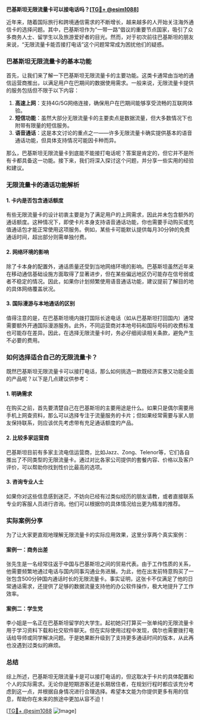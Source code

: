 **巴基斯坦无限流量卡可以接电话吗？[[TG💪+ @esim1088](https://t.me/s/esim1088)]**

近年来，随着国际旅行和跨境通信需求的不断增长，越来越多的人开始关注海外通信卡的选择问题。其中，巴基斯坦作为“一带一路”倡议的重要节点国家，吸引了众多商务人士、留学生以及旅游爱好者的目光。然而，对于初次前往巴基斯坦的朋友来说，“无限流量卡能否接打电话”这个问题常常成为困扰他们的疑惑。

### 巴基斯坦无限流量卡的基本功能

首先，让我们来了解一下巴基斯坦无限流量卡的主要功能。这类卡通常由当地的通信运营商推出，以满足用户在巴期间的数据使用需求。一般来说，无限流量卡提供的服务包括但不限于以下内容：

1. **高速上网**：支持4G/5G网络连接，确保用户在巴期间能够享受流畅的互联网体验。
2. **短信功能**：虽然大部分无限流量卡的主要卖点是数据流量，但大多数情况下也附带有限量的短信服务。
3. **语音通话**：这是本文讨论的重点之一——许多无限流量卡确实提供基本的语音通话功能，但具体支持情况可能因卡种而异。

那么，巴基斯坦无限流量卡到底能不能接打电话呢？答案是肯定的，但它并不是所有卡都具备这一功能。接下来，我们将深入探讨这个问题，并分享一些实用的经验和建议。

### 无限流量卡的通话功能解析

#### 1. **卡内是否包含通话额度**
有些无限流量卡的设计初衷主要是为了满足用户的上网需求，因此并未包含额外的通话额度。这种情况下，即使卡片本身支持语音通话功能，你也需要手动购买或充值通话包才能正常使用这项服务。例如，某些卡可能默认提供每月30分钟的免费通话时间，超出部分则需单独付费。

#### 2. **网络环境的影响**
除了卡本身的配置外，通话质量还受到当地网络环境的影响。巴基斯坦虽然近年来在移动通信基础设施方面取得了显著进步，但在某些偏远地区仍可能存在信号弱或者不稳定的情况。因此，如果你计划频繁使用语音通话功能，建议提前了解目的地的具体网络覆盖状况。

#### 3. **国际漫游与本地通话的区别**
值得注意的是，在巴基斯坦境内拨打国际长途电话（如从巴基斯坦打回国内）通常需要额外开通国际漫游服务。此外，不同运营商对本地号码和国际号码的收费标准也可能存在差异。因此，在选择无限流量卡时，务必仔细阅读相关条款，避免产生不必要的费用。

### 如何选择适合自己的无限流量卡？

既然巴基斯坦无限流量卡可以接打电话，那么如何挑选一款既经济实惠又功能全面的产品呢？以下是几点建议供参考：

#### 1. **明确需求**
在购买之前，首先要清楚自己在巴基斯坦的主要用途是什么。如果只是偶尔需要用手机上网查资料，那么可以选择专注于流量服务的卡片；但如果经常需要与家人朋友保持联系，则应该优先考虑带有充足通话额度的产品。

#### 2. **比较多家运营商**
巴基斯坦目前有多家主流电信运营商，比如Jazz、Zong、Telenor等，它们各自推出了不同类型的无限流量卡。通过对比各家公司提供的套餐内容、价格以及客户评价，可以帮助你找到性价比最高的选项。

#### 3. **咨询专业人士**
如果你对这些信息感到迷茫，不妨向已经有过类似经历的朋友请教，或者直接联系专业的客服人员进行咨询。他们可以根据你的具体情况给出更为精准的推荐。

### 实际案例分享

为了让大家更直观地理解无限流量卡的实际应用效果，这里分享两个真实案例：

#### 案例一：商务出差
张先生是一名经常往返于中国与巴基斯坦之间的贸易代表。由于工作性质的关系，他需要频繁地通过电话与国内同事沟通业务进展。为此，他在出发前特意购买了一张包含500分钟国内通话时长的无限流量卡。事实证明，这张卡不仅满足了他的日常通话需求，还提供了足够的数据流量支持他的办公软件操作，极大地提升了工作效率。

#### 案例二：学生党
李小姐是一名正在巴基斯坦留学的大学生。起初她只打算买一张单纯的无限流量卡用于学习资料下载和社交软件聊天。但在实际使用过程中发现，偶尔也需要拨打电话给导师或同学解决问题。于是她果断升级到了支持更多通话时间的版本，从此再也没遇到过类似的麻烦。

### 总结

综上所述，巴基斯坦无限流量卡是可以接打电话的，但这取决于卡片的具体配置和个人的实际需求。无论你是短期游客还是长期居住者，在规划行程时都应该充分考虑到这一点，并根据自身情况进行合理选择。希望本文能为你提供更多有用的信息，帮助你在未来的旅途中更加从容不迫！

[[TG💪+ @esim1088](https://t.me/s/esim1088) ![Image](https://i.postimg.cc/4NQfJmqS/Snipaste-2025-05-13-00-14-12.png)]